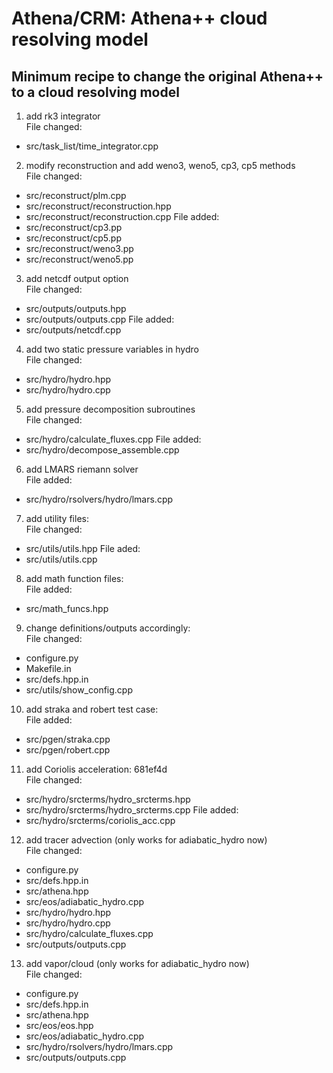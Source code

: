 # Athena/CRM: Athena++ cloud resolving model
## Minimum recipe to change the original Athena++ to a cloud resolving model
1. add rk3 integrator  
File changed:  
* src/task_list/time_integrator.cpp

2. modify reconstruction and add weno3, weno5, cp3, cp5 methods  
File changed:  
* src/reconstruct/plm.cpp
* src/reconstruct/reconstruction.hpp
* src/reconstruct/reconstruction.cpp
File added:  
* src/reconstruct/cp3.pp
* src/reconstruct/cp5.pp
* src/reconstruct/weno3.pp
* src/reconstruct/weno5.pp

3. add netcdf output option  
File changed:  
* src/outputs/outputs.hpp
* src/outputs/outputs.cpp
File added:  
* src/outputs/netcdf.cpp

4. add two static pressure variables in hydro  
File changed:  
* src/hydro/hydro.hpp
* src/hydro/hydro.cpp

5. add pressure decomposition subroutines  
File changed:  
* src/hydro/calculate_fluxes.cpp
File added:  
* src/hydro/decompose_assemble.cpp

6. add LMARS riemann solver  
File added:  
* src/hydro/rsolvers/hydro/lmars.cpp

7. add utility files:  
File changed:  
* src/utils/utils.hpp
File aded:  
* src/utils/utils.cpp

8. add math function files:  
File added:  
* src/math_funcs.hpp

9. change definitions/outputs accordingly:  
File changed:  
* configure.py
* Makefile.in
* src/defs.hpp.in
* src/utils/show_config.cpp

10. add straka and robert test case:  
File added:  
* src/pgen/straka.cpp
* src/pgen/robert.cpp

11. add Coriolis acceleration: 681ef4d  
File changed:  
* src/hydro/srcterms/hydro_srcterms.hpp
* src/hydro/srcterms/hydro_srcterms.cpp
File added:  
* src/hydro/srcterms/coriolis_acc.cpp

12. add tracer advection (only works for adiabatic_hydro now)  
File changed:  
* configure.py
* src/defs.hpp.in
* src/athena.hpp
* src/eos/adiabatic_hydro.cpp
* src/hydro/hydro.hpp
* src/hydro/hydro.cpp
* src/hydro/calculate_fluxes.cpp
* src/outputs/outputs.cpp

13. add vapor/cloud (only works for adiabatic_hydro now)   
File changed:  
* configure.py
* src/defs.hpp.in
* src/athena.hpp
* src/eos/eos.hpp
* src/eos/adiabatic_hydro.cpp
* src/hydro/rsolvers/hydro/lmars.cpp
* src/outputs/outputs.cpp

